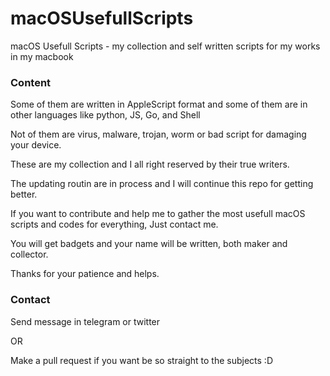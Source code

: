 # macOSUsefullScripts
macOS Usefull Scripts - my collection and self written scripts for my works in my macbook

### Content

Some of them are written in AppleScript format and some of them are in other languages like python, JS, Go, and Shell

Not of them are virus, malware, trojan, worm or bad script for damaging your device.

These are my collection and I all right reserved by their true writers.

The updating routin are in process and I will continue this repo for getting better.

If you want to contribute and help me to gather the most usefull macOS scripts and codes for everything, Just contact me.

You will get badgets and your name will be written, both maker and collector.

Thanks for your patience and helps.

### Contact

Send message in telegram or twitter

OR

Make a pull request if you want be so straight to the subjects :D

